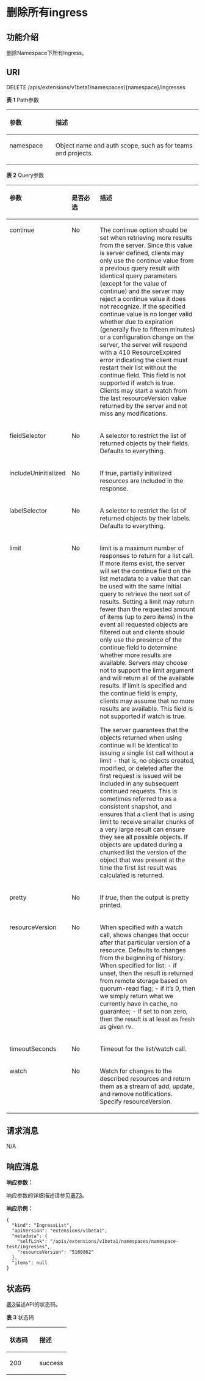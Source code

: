 # 删除所有ingress<a name="cci_02_3058"></a>

## 功能介绍<a name="section53754776"></a>

删除Namespace下所有Ingress。

## URI<a name="section14030938"></a>

DELETE /apis/extensions/v1beta1/namespaces/\{namespace\}/ingresses

**表 1**  Path参数

<a name="table1696332124519"></a>
<table><thead align="left"><tr id="row11961332194516"><th class="cellrowborder" valign="top" width="24%" id="mcps1.2.3.1.1"><p id="p396032144518"><a name="p396032144518"></a><a name="p396032144518"></a>参数</p>
</th>
<th class="cellrowborder" valign="top" width="76%" id="mcps1.2.3.1.2"><p id="p18962325454"><a name="p18962325454"></a><a name="p18962325454"></a>描述</p>
</th>
</tr>
</thead>
<tbody><tr id="row9960327457"><td class="cellrowborder" valign="top" width="24%" headers="mcps1.2.3.1.1 "><p id="p1496113214456"><a name="p1496113214456"></a><a name="p1496113214456"></a>namespace</p>
</td>
<td class="cellrowborder" valign="top" width="76%" headers="mcps1.2.3.1.2 "><p id="p141902036155717"><a name="p141902036155717"></a><a name="p141902036155717"></a>Object name and auth scope, such as for teams and projects.</p>
</td>
</tr>
</tbody>
</table>

**表 2**  Query参数

<a name="d0e42906"></a>
<table><thead align="left"><tr id="row10640301"><th class="cellrowborder" valign="top" width="22%" id="mcps1.2.4.1.1"><p id="p65652297517"><a name="p65652297517"></a><a name="p65652297517"></a>参数</p>
</th>
<th class="cellrowborder" valign="top" width="17%" id="mcps1.2.4.1.2"><p id="p165661629135114"><a name="p165661629135114"></a><a name="p165661629135114"></a>是否必选</p>
</th>
<th class="cellrowborder" valign="top" width="61%" id="mcps1.2.4.1.3"><p id="p14567629115114"><a name="p14567629115114"></a><a name="p14567629115114"></a>描述</p>
</th>
</tr>
</thead>
<tbody><tr id="row20522133618302"><td class="cellrowborder" valign="top" width="22%" headers="mcps1.2.4.1.1 "><p id="p1522836153011"><a name="p1522836153011"></a><a name="p1522836153011"></a>continue</p>
</td>
<td class="cellrowborder" valign="top" width="17%" headers="mcps1.2.4.1.2 "><p id="p10523163603012"><a name="p10523163603012"></a><a name="p10523163603012"></a>No</p>
</td>
<td class="cellrowborder" valign="top" width="61%" headers="mcps1.2.4.1.3 "><p id="p1852311367308"><a name="p1852311367308"></a><a name="p1852311367308"></a>The continue option should be set when retrieving more results from the server. Since this value is server defined, clients may only use the continue value from a previous query result with identical query parameters (except for the value of continue) and the server may reject a continue value it does not recognize. If the specified continue value is no longer valid whether due to expiration (generally five to fifteen minutes) or a configuration change on the server, the server will respond with a 410 ResourceExpired error indicating the client must restart their list without the continue field. This field is not supported if watch is true. Clients may start a watch from the last resourceVersion value returned by the server and not miss any modifications.</p>
</td>
</tr>
<tr id="row624413343302"><td class="cellrowborder" valign="top" width="22%" headers="mcps1.2.4.1.1 "><p id="p13244133414304"><a name="p13244133414304"></a><a name="p13244133414304"></a>fieldSelector</p>
</td>
<td class="cellrowborder" valign="top" width="17%" headers="mcps1.2.4.1.2 "><p id="p624483412306"><a name="p624483412306"></a><a name="p624483412306"></a>No</p>
</td>
<td class="cellrowborder" valign="top" width="61%" headers="mcps1.2.4.1.3 "><p id="p152441344307"><a name="p152441344307"></a><a name="p152441344307"></a><span>A selector to restrict the list of returned objects by their fields. Defaults to everything.</span></p>
</td>
</tr>
<tr id="row17811636"><td class="cellrowborder" valign="top" width="22%" headers="mcps1.2.4.1.1 "><p id="p33456451"><a name="p33456451"></a><a name="p33456451"></a>includeUninitialized</p>
</td>
<td class="cellrowborder" valign="top" width="17%" headers="mcps1.2.4.1.2 "><p id="p25618043"><a name="p25618043"></a><a name="p25618043"></a>No</p>
</td>
<td class="cellrowborder" valign="top" width="61%" headers="mcps1.2.4.1.3 "><p id="p61795587"><a name="p61795587"></a><a name="p61795587"></a>If true, partially initialized resources are included in the response.</p>
</td>
</tr>
<tr id="row1753393453111"><td class="cellrowborder" valign="top" width="22%" headers="mcps1.2.4.1.1 "><p id="p1653413443116"><a name="p1653413443116"></a><a name="p1653413443116"></a>labelSelector</p>
</td>
<td class="cellrowborder" valign="top" width="17%" headers="mcps1.2.4.1.2 "><p id="p253493417317"><a name="p253493417317"></a><a name="p253493417317"></a>No</p>
</td>
<td class="cellrowborder" valign="top" width="61%" headers="mcps1.2.4.1.3 "><p id="p1353413347311"><a name="p1353413347311"></a><a name="p1353413347311"></a><span>A selector to restrict the list of returned objects by their labels. Defaults to everything.</span></p>
</td>
</tr>
<tr id="row129823551381"><td class="cellrowborder" valign="top" width="22%" headers="mcps1.2.4.1.1 "><p id="p498285513380"><a name="p498285513380"></a><a name="p498285513380"></a>limit</p>
</td>
<td class="cellrowborder" valign="top" width="17%" headers="mcps1.2.4.1.2 "><p id="p498215519384"><a name="p498215519384"></a><a name="p498215519384"></a>No</p>
</td>
<td class="cellrowborder" valign="top" width="61%" headers="mcps1.2.4.1.3 "><p id="p435372743915"><a name="p435372743915"></a><a name="p435372743915"></a>limit is a maximum number of responses to return for a list call. If more items exist, the server will set the continue field on the list metadata to a value that can be used with the same initial query to retrieve the next set of results. Setting a limit may return fewer than the requested amount of items (up to zero items) in the event all requested objects are filtered out and clients should only use the presence of the continue field to determine whether more results are available. Servers may choose not to support the limit argument and will return all of the available results. If limit is specified and the continue field is empty, clients may assume that no more results are available. This field is not supported if watch is true.</p>
<p id="p3353192720398"><a name="p3353192720398"></a><a name="p3353192720398"></a>The server guarantees that the objects returned when using continue will be identical to issuing a single list call without a limit - that is, no objects created, modified, or deleted after the first request is issued will be included in any subsequent continued requests. This is sometimes referred to as a consistent snapshot, and ensures that a client that is using limit to receive smaller chunks of a very large result can ensure they see all possible objects. If objects are updated during a chunked list the version of the object that was present at the time the first list result was calculated is returned.</p>
</td>
</tr>
<tr id="row15450128163911"><td class="cellrowborder" valign="top" width="22%" headers="mcps1.2.4.1.1 "><p id="p1345016883910"><a name="p1345016883910"></a><a name="p1345016883910"></a>pretty</p>
</td>
<td class="cellrowborder" valign="top" width="17%" headers="mcps1.2.4.1.2 "><p id="p194502812396"><a name="p194502812396"></a><a name="p194502812396"></a>No</p>
</td>
<td class="cellrowborder" valign="top" width="61%" headers="mcps1.2.4.1.3 "><p id="p1450282397"><a name="p1450282397"></a><a name="p1450282397"></a><span>If </span><em id="i1691161912407"><a name="i1691161912407"></a><a name="i1691161912407"></a>true</em><span>, then the output is pretty printed.</span></p>
</td>
</tr>
<tr id="row378595183911"><td class="cellrowborder" valign="top" width="22%" headers="mcps1.2.4.1.1 "><p id="p117851657391"><a name="p117851657391"></a><a name="p117851657391"></a>resourceVersion</p>
</td>
<td class="cellrowborder" valign="top" width="17%" headers="mcps1.2.4.1.2 "><p id="p17785105153911"><a name="p17785105153911"></a><a name="p17785105153911"></a>No</p>
</td>
<td class="cellrowborder" valign="top" width="61%" headers="mcps1.2.4.1.3 "><p id="p1378511543918"><a name="p1378511543918"></a><a name="p1378511543918"></a>When specified with a watch call, shows changes that occur after that particular version of a resource. Defaults to changes from the beginning of history. When specified for list: - if unset, then the result is returned from remote storage based on quorum-read flag; - if it’s 0, then we simply return what we currently have in cache, no guarantee; - if set to non zero, then the result is at least as fresh as given rv.</p>
</td>
</tr>
<tr id="row6157130396"><td class="cellrowborder" valign="top" width="22%" headers="mcps1.2.4.1.1 "><p id="p1115813323914"><a name="p1115813323914"></a><a name="p1115813323914"></a>timeoutSeconds</p>
</td>
<td class="cellrowborder" valign="top" width="17%" headers="mcps1.2.4.1.2 "><p id="p3158103133912"><a name="p3158103133912"></a><a name="p3158103133912"></a>No</p>
</td>
<td class="cellrowborder" valign="top" width="61%" headers="mcps1.2.4.1.3 "><p id="p915816317399"><a name="p915816317399"></a><a name="p915816317399"></a><span>Timeout for the list/watch call.</span></p>
</td>
</tr>
<tr id="row16929259103817"><td class="cellrowborder" valign="top" width="22%" headers="mcps1.2.4.1.1 "><p id="p139294597389"><a name="p139294597389"></a><a name="p139294597389"></a>watch</p>
</td>
<td class="cellrowborder" valign="top" width="17%" headers="mcps1.2.4.1.2 "><p id="p09291859133820"><a name="p09291859133820"></a><a name="p09291859133820"></a>No</p>
</td>
<td class="cellrowborder" valign="top" width="61%" headers="mcps1.2.4.1.3 "><p id="p14929205910382"><a name="p14929205910382"></a><a name="p14929205910382"></a>Watch for changes to the described resources and return them as a stream of add, update, and remove notifications. Specify resourceVersion.</p>
</td>
</tr>
</tbody>
</table>

## 请求消息<a name="section18662134312520"></a>

N/A

## 响应消息<a name="section9262331134617"></a>

**响应参数：**

响应参数的详细描述请参见[表73](数据结构.md#table37251757105918)。

**响应示例：**

```
{
  "kind": "IngressList",
  "apiVersion": "extensions/v1beta1",
  "metadata": {
    "selfLink": "/apis/extensions/v1beta1/namespaces/namespace-test/ingresses",
    "resourceVersion": "5160862"
  },
  "items": null
}
```

## 状态码<a name="section1851444287"></a>

[表3](#d0e43055)描述API的状态码。

**表 3**  状态码

<a name="d0e43055"></a>
<table><thead align="left"><tr id="row20813512"><th class="cellrowborder" valign="top" width="50%" id="mcps1.2.3.1.1"><p id="p8172937"><a name="p8172937"></a><a name="p8172937"></a>状态码</p>
</th>
<th class="cellrowborder" valign="top" width="50%" id="mcps1.2.3.1.2"><p id="p58028199"><a name="p58028199"></a><a name="p58028199"></a>描述</p>
</th>
</tr>
</thead>
<tbody><tr id="row2663689"><td class="cellrowborder" valign="top" width="50%" headers="mcps1.2.3.1.1 "><p id="p14432280"><a name="p14432280"></a><a name="p14432280"></a>200</p>
</td>
<td class="cellrowborder" valign="top" width="50%" headers="mcps1.2.3.1.2 "><p id="p16641479525"><a name="p16641479525"></a><a name="p16641479525"></a>success</p>
</td>
</tr>
</tbody>
</table>

